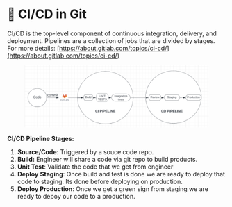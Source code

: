 # 🐇 CI/CD in Git

CI/CD is the top-level component of continuous integration, delivery, and deployment. Pipelines are a collection of jobs that are divided by stages.\
For more details:  [https://about.gitlab.com/topics/ci-cd/](https://about.gitlab.com/topics/ci-cd/)

<figure><img src="../../.gitbook/assets/Screen Shot 2022-10-31 at 4.02.51 PM.png" alt=""><figcaption></figcaption></figure>

**CI/CD Pipeline Stages:**

1. **Source/Code**: Triggered by a souce code repo.&#x20;
2. **Build:** Engineer will share a code via git repo to build products.&#x20;
3. **Unit Test**: Validate the code that we get from engineer
4. **Deploy** **Staging**: Once build and test is done we are ready to deploy that code to staging. Its done before deploying on production.
5. **Deploy Production**: Once we get a green sign from staging we are ready to depoy our code to a production.
